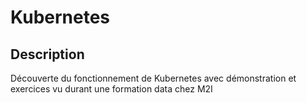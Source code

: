 # Kubernetes

## Description

Découverte du fonctionnement de Kubernetes avec démonstration et exercices vu durant une formation data chez M2I
